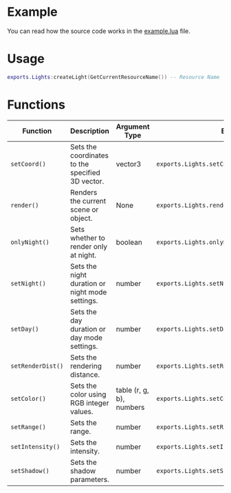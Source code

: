 # Example
You can read how the source code works in the [example.lua](./example.lua) file.

# Usage
```lua
exports.Lights:createLight(GetCurrentResourceName()) -- Resource Name
```
# Functions
| Function          | Description                                              | Argument Type                 | Example                              |
|-------------------|----------------------------------------------------------|-------------------------------|--------------------------------------|
| `setCoord()`      | Sets the coordinates to the specified 3D vector.          | vector3                      | `exports.Lights.setCoord(vector3(100,100,100))`       |
| `render()`        | Renders the current scene or object.                     | None                          | `exports.Lights.render()`                           |
| `onlyNight()`     | Sets whether to render only at night.                    | boolean                       | `exports.Lights.onlyNight(true)`                    |
| `setNight()`      | Sets the night duration or night mode settings.          | number                        | `exports.Lights.setNight(20)`                        |
| `setDay()`        | Sets the day duration or day mode settings.              | number                        | `exports.Lights.setDay(6)`                         |
| `setRenderDist()` | Sets the rendering distance.                             | number                        | `exports.Lights.setRenderDist(50)`                 |
| `setColor()`      | Sets the color using RGB integer values.                 | table (r, g, b), numbers      | `exports.Lights.setColor({r=255, g=100, b=50})`     |
| `setRange()`      | Sets the range.                                          | number                        | `exports.Lights.setRange(50.0)`                      |
| `setIntensity()`  | Sets the intensity.                                      | number                        | `exports.Lights.setIntensity(1.0)`                  |
| `setShadow()`     | Sets the shadow parameters.                              | number                        | `exports.Lights.setShadow(10.0)`                       |
